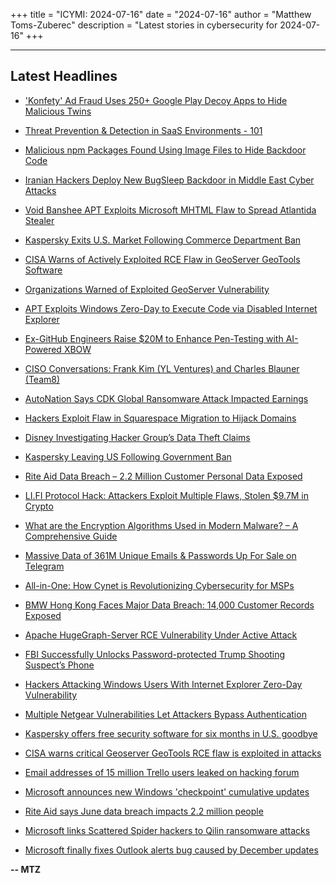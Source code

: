 +++
title = "ICYMI: 2024-07-16"
date = "2024-07-16"
author = "Matthew Toms-Zuberec"
description = "Latest stories in cybersecurity for 2024-07-16"
+++

---------------------------------------------------------------------------
## Latest Headlines
- ['Konfety' Ad Fraud Uses 250+ Google Play Decoy Apps to Hide Malicious Twins](https://thehackernews.com/2024/07/konfety-ad-fraud-uses-250-google-play.html)

- [Threat Prevention & Detection in SaaS Environments - 101](https://thehackernews.com/2024/07/threat-prevention-detection-in-saas.html)

- [Malicious npm Packages Found Using Image Files to Hide Backdoor Code](https://thehackernews.com/2024/07/malicious-npm-packages-found-using.html)

- [Iranian Hackers Deploy New BugSleep Backdoor in Middle East Cyber Attacks](https://thehackernews.com/2024/07/iranian-hackers-deploy-new-bugsleep.html)

- [Void Banshee APT Exploits Microsoft MHTML Flaw to Spread Atlantida Stealer](https://thehackernews.com/2024/07/void-banshee-apt-exploits-microsoft.html)

- [Kaspersky Exits U.S. Market Following Commerce Department Ban](https://thehackernews.com/2024/07/kaspersky-exits-us-market-following.html)

- [CISA Warns of Actively Exploited RCE Flaw in GeoServer GeoTools Software](https://thehackernews.com/2024/07/cisa-warns-of-actively-exploited-rce.html)

- [Organizations Warned of Exploited GeoServer Vulnerability](https://www.securityweek.com/organizations-warned-of-exploited-geoserver-vulnerability/)

- [APT Exploits Windows Zero-Day to Execute Code via Disabled Internet Explorer](https://www.securityweek.com/apt-exploits-windows-zero-day-to-execute-code-via-disabled-internet-explorer/)

- [Ex-GitHub Engineers Raise $20M to Enhance Pen-Testing with AI-Powered XBOW](https://www.securityweek.com/ex-github-engineers-raise-20m-to-enhance-pen-testing-with-ai-powered-xbow/)

- [CISO Conversations: Frank Kim (YL Ventures) and Charles Blauner (Team8)](https://www.securityweek.com/ciso-conversations-frank-kim-yl-ventures-and-charles-blauner-team8/)

- [AutoNation Says CDK Global Ransomware Attack Impacted Earnings](https://www.securityweek.com/autonation-says-cdk-global-ransomware-attack-impacted-earnings/)

- [Hackers Exploit Flaw in Squarespace Migration to Hijack Domains](https://www.securityweek.com/hackers-exploit-flaw-in-squarespace-migration-to-hijack-domains/)

- [Disney Investigating Hacker Group’s Data Theft Claims](https://www.securityweek.com/disney-investigating-hacker-groups-data-theft-claims/)

- [Kaspersky Leaving US Following Government Ban](https://www.securityweek.com/kaspersky-leaving-us-following-government-ban/)

- [Rite Aid Data Breach – 2.2 Million Customer Personal Data Exposed](https://cybersecuritynews.com/rite-aid-data-breach/)

- [LI.FI Protocol Hack: Attackers Exploit Multiple Flaws, Stolen $9.7M in Crypto](https://cybersecuritynews.com/li-fi-protocol-hack/)

- [What are the Encryption Algorithms Used in Modern Malware? – A Comprehensive Guide](https://cybersecuritynews.com/encryption-algorithms-used-in-malware/)

- [Massive Data of 361M Unique Emails & Passwords Up For Sale on Telegram](https://cybersecuritynews.com/massive-data-of-361m-emails-passwords/)

- [All-in-One: How Cynet is Revolutionizing Cybersecurity for MSPs](https://cybersecuritynews.com/cynet-is-revolutionizing-cybersecurity-for-msps/)

- [BMW Hong Kong Faces Major Data Breach: 14,000 Customer Records Exposed](https://cybersecuritynews.com/bmw-hong-kong-faces-major-data-breach/)

- [Apache HugeGraph-Server RCE Vulnerability Under Active Attack](https://cybersecuritynews.com/apache-hugegraph-server-rce-vulnerability/)

- [FBI Successfully Unlocks Password-protected Trump Shooting Suspect’s Phone](https://cybersecuritynews.com/fbi-unlocks-trump-shooting-suspects-phone/)

- [Hackers Attacking Windows Users With Internet Explorer Zero-Day Vulnerability](https://cybersecuritynews.com/hackers-exploit-ie-zero-day-vulnerability/)

- [Multiple Netgear Vulnerabilities Let Attackers Bypass Authentication](https://cybersecuritynews.com/netgear-vulnerabilities-bypass-authentication/)

- [Kaspersky offers free security software for six months in U.S. goodbye](https://www.bleepingcomputer.com/news/security/kaspersky-offers-free-security-software-for-six-months-in-us-goodbye/)

- [CISA warns critical Geoserver GeoTools RCE flaw is exploited in attacks](https://www.bleepingcomputer.com/news/security/cisa-warns-critical-geoserver-geotools-rce-flaw-is-exploited-in-attacks/)

- [Email addresses of 15 million Trello users leaked on hacking forum](https://www.bleepingcomputer.com/news/security/email-addresses-of-15-million-trello-users-leaked-on-hacking-forum/)

- [Microsoft announces new Windows 'checkpoint' cumulative updates](https://www.bleepingcomputer.com/news/microsoft/microsoft-announces-new-windows-checkpoint-cumulative-updates/)

- [Rite Aid says June data breach impacts 2.2 million people](https://www.bleepingcomputer.com/news/security/rite-aid-says-june-data-breach-impacts-22-million-people/)

- [Microsoft links Scattered Spider hackers to Qilin ransomware attacks](https://www.bleepingcomputer.com/news/security/microsoft-links-scattered-spider-hackers-to-qilin-ransomware-attacks/)

- [Microsoft finally fixes Outlook alerts bug caused by December updates](https://www.bleepingcomputer.com/news/microsoft/microsoft-finally-fixes-outlook-alerts-bug-caused-by-december-updates/)

**-- MTZ**